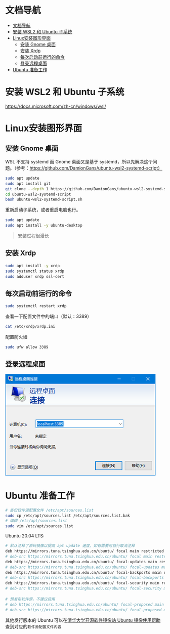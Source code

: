 # 文档导航
- [文档导航](#文档导航)
- [安装 WSL2 和 Ubuntu 子系统](#安装-wsl2-和-ubuntu-子系统)
- [Linux安装图形界面](#linux安装图形界面)
  - [安装 Gnome 桌面](#安装-gnome-桌面)
  - [安装 Xrdp](#安装-xrdp)
  - [每次启动前运行的命令](#每次启动前运行的命令)
  - [登录远程桌面](#登录远程桌面)
- [Ubuntu 准备工作](#ubuntu-准备工作)

# 安装 WSL2 和 Ubuntu 子系统
https://docs.microsoft.com/zh-cn/windows/wsl/

# Linux安装图形界面
## 安装 Gnome 桌面
WSL 不支持 systemd 而 Gnome 桌面又是基于 systemd，所以先解决这个问题。（参考：https://github.com/DamionGans/ubuntu-wsl2-systemd-script）
```bash
sudo apt update
sudo apt install git
git clone --depth 1 https://github.com/DamionGans/ubuntu-wsl2-systemd-script.git
cd ubuntu-wsl2-systemd-script
bash ubuntu-wsl2-systemd-script.sh
```
重新启动子系统，或者重启电脑也行。

```bash
sudo apt update
sudo apt install -y ubuntu-desktop
```
> 安装过程很漫长


## 安装 Xrdp
```bash
sudo apt install -y xrdp
sudo systemctl status xrdp
sudo adduser xrdp ssl-cert
```

## 每次启动前运行的命令
```bash
sudo systemctl restart xrdp
```

查看一下配置文件中的端口（默认：3389）
```bash
cat /etc/xrdp/xrdp.ini
```

配置防火墙
```bash
sudo ufw allow 3389
```
## 登录远程桌面
![登录远程桌面](img/login_remote_desktop.png)

# Ubuntu 准备工作
```bash
# 备份软件源配置文件 /etc/apt/sources.list
sudo cp /etc/apt/sources.list /etc/apt/sources.list.bak
# 编辑 /etc/apt/sources.list
sudo vim /etc/apt/sources.list
```

Ubuntu 20.04 LTS:
```bash
# 默认注释了源码镜像以提高 apt update 速度，如有需要可自行取消注释
deb https://mirrors.tuna.tsinghua.edu.cn/ubuntu/ focal main restricted universe multiverse
# deb-src https://mirrors.tuna.tsinghua.edu.cn/ubuntu/ focal main restricted universe multiverse
deb https://mirrors.tuna.tsinghua.edu.cn/ubuntu/ focal-updates main restricted universe multiverse
# deb-src https://mirrors.tuna.tsinghua.edu.cn/ubuntu/ focal-updates main restricted universe multiverse
deb https://mirrors.tuna.tsinghua.edu.cn/ubuntu/ focal-backports main restricted universe multiverse
# deb-src https://mirrors.tuna.tsinghua.edu.cn/ubuntu/ focal-backports main restricted universe multiverse
deb https://mirrors.tuna.tsinghua.edu.cn/ubuntu/ focal-security main restricted universe multiverse
# deb-src https://mirrors.tuna.tsinghua.edu.cn/ubuntu/ focal-security main restricted universe multiverse

# 预发布软件源，不建议启用
# deb https://mirrors.tuna.tsinghua.edu.cn/ubuntu/ focal-proposed main restricted universe multiverse
# deb-src https://mirrors.tuna.tsinghua.edu.cn/ubuntu/ focal-proposed main restricted universe multiverse
```

其他发行版本的 Ubuntu 可以在[清华大学开源软件镜像站 Ubuntu 镜像使用帮助](https://mirror.tuna.tsinghua.edu.cn/help/ubuntu/) 查到对应的`软件源配置文件内容`



